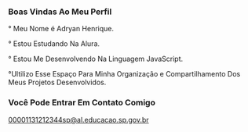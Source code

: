 ### Boas Vindas Ao Meu Perfil
° Meu Nome é Adryan Henrique.

° Estou Estudando Na Alura.

° Estou Me Desenvolvendo Na Linguagem JavaScript.

°Ultilizo Esse Espaço Para Minha Organização e Compartilhamento Dos Meus Projetos Desenvolvidos.

### Você Pode Entrar Em Contato Comigo
00001131212344sp@al.educacao.sp.gov.br
<!--
**Adryan131/Adryan131** is a ✨ _special_ ✨ repository because its `README.md` (this file) appears on your GitHub profile.

Here are some ideas to get you started:

- 🔭 I’m currently working on ...
- 🌱 I’m currently learning ...
- 👯 I’m looking to collaborate on ...
- 🤔 I’m looking for help with ...
- 💬 Ask me about ...
- 📫 How to reach me:...
- 😄 Pronouns: ...
- ⚡ Fun fact: ...
-->
